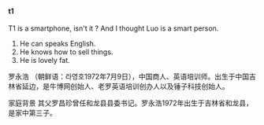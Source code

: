 #### t1
T1 is a smartphone, isn't it ?
And I thought Luo is a smart person.
1. He can speaks English.
2. He knows how to sell things.
3. He is lovely fat.

罗永浩 （朝鲜语：라영호1972年7月9日），中国商人、英语培训师。出生于中国吉林省延边，是牛博网创始人、老罗英语培训创办人以及锤子科技创始人。

家庭背景
其父罗昌珍曾任和龙县县委书记。罗永浩1972年出生于吉林省和龙县，是家中第三子。


